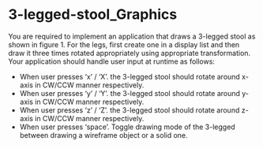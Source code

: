 # 3-legged-stool_Graphics
You are required to implement an application that draws a 3-legged stool as shown in figure 1. For the legs, first
create one in a display list and then draw it three times rotated appropriately using appropriate transformation.
Your application should handle user input at runtime as follows:
+ When user presses ‘x’ / ‘X’. the 3-legged stool should rotate around x-axis in CW/CCW manner
respectively.
+ When user presses ‘y’ / ‘Y’. the 3-legged stool should rotate around y-axis in CW/CCW manner
respectively.
+ When user presses ‘z’ / ‘Z’. the 3-legged stool should rotate around z-axis in CW/CCW manner
respectively.
+ When user presses ‘space’. Toggle drawing mode of the 3-legged between drawing a wireframe object or
a solid one.

